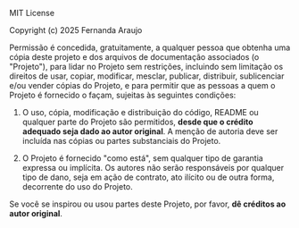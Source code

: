 MIT License

Copyright (c) 2025 Fernanda Araujo


Permissão é concedida, gratuitamente, a qualquer pessoa que obtenha uma cópia deste projeto e dos arquivos de documentação associados (o "Projeto"), para lidar no Projeto sem restrições, incluindo sem limitação os direitos de usar, copiar, modificar, mesclar, publicar, distribuir, sublicenciar e/ou vender cópias do Projeto, e para permitir que as pessoas a quem o Projeto é fornecido o façam, sujeitas às seguintes condições:

1. O uso, cópia, modificação e distribuição do código, README ou qualquer parte do Projeto são permitidos, **desde que o crédito adequado seja dado ao autor original**. A menção de autoria deve ser incluída nas cópias ou partes substanciais do Projeto.

2. O Projeto é fornecido "como está", sem qualquer tipo de garantia expressa ou implícita. Os autores não serão responsáveis por qualquer tipo de dano, seja em ação de contrato, ato ilícito ou de outra forma, decorrente do uso do Projeto.

Se você se inspirou ou usou partes deste Projeto, por favor, **dê créditos ao autor original**.

